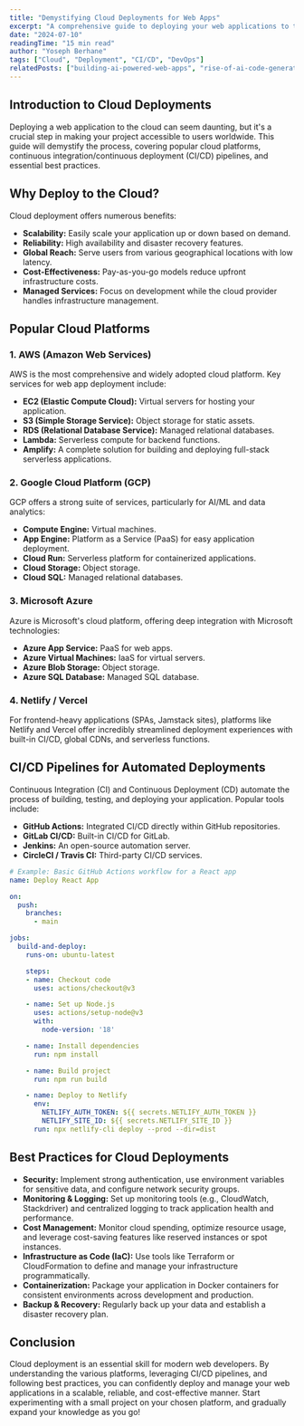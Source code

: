 ```yaml
---
title: "Demystifying Cloud Deployments for Web Apps"
excerpt: "A comprehensive guide to deploying your web applications to the cloud, covering popular platforms, CI/CD pipelines, and best practices."
date: "2024-07-10"
readingTime: "15 min read"
author: "Yoseph Berhane"
tags: ["Cloud", "Deployment", "CI/CD", "DevOps"]
relatedPosts: ["building-ai-powered-web-apps", "rise-of-ai-code-generation"]
---
```


## Introduction to Cloud Deployments

Deploying a web application to the cloud can seem daunting, but it's a crucial step in making your project accessible to users worldwide. This guide will demystify the process, covering popular cloud platforms, continuous integration/continuous deployment (CI/CD) pipelines, and essential best practices.



## Why Deploy to the Cloud?

Cloud deployment offers numerous benefits:
- **Scalability:** Easily scale your application up or down based on demand.
- **Reliability:** High availability and disaster recovery features.
- **Global Reach:** Serve users from various geographical locations with low latency.
- **Cost-Effectiveness:** Pay-as-you-go models reduce upfront infrastructure costs.
- **Managed Services:** Focus on development while the cloud provider handles infrastructure management.



## Popular Cloud Platforms



### 1. AWS (Amazon Web Services)

AWS is the most comprehensive and widely adopted cloud platform. Key services for web app deployment include:
- **EC2 (Elastic Compute Cloud):** Virtual servers for hosting your application.
- **S3 (Simple Storage Service):** Object storage for static assets.
- **RDS (Relational Database Service):** Managed relational databases.
- **Lambda:** Serverless compute for backend functions.
- **Amplify:** A complete solution for building and deploying full-stack serverless applications.



### 2. Google Cloud Platform (GCP)

GCP offers a strong suite of services, particularly for AI/ML and data analytics:
- **Compute Engine:** Virtual machines.
- **App Engine:** Platform as a Service (PaaS) for easy application deployment.
- **Cloud Run:** Serverless platform for containerized applications.
- **Cloud Storage:** Object storage.
- **Cloud SQL:** Managed relational databases.



### 3. Microsoft Azure

Azure is Microsoft's cloud platform, offering deep integration with Microsoft technologies:
- **Azure App Service:** PaaS for web apps.
- **Azure Virtual Machines:** IaaS for virtual servers.
- **Azure Blob Storage:** Object storage.
- **Azure SQL Database:** Managed SQL database.



### 4. Netlify / Vercel

For frontend-heavy applications (SPAs, Jamstack sites), platforms like Netlify and Vercel offer incredibly streamlined deployment experiences with built-in CI/CD, global CDNs, and serverless functions.



## CI/CD Pipelines for Automated Deployments

Continuous Integration (CI) and Continuous Deployment (CD) automate the process of building, testing, and deploying your application. Popular tools include:
- **GitHub Actions:** Integrated CI/CD directly within GitHub repositories.
- **GitLab CI/CD:** Built-in CI/CD for GitLab.
- **Jenkins:** An open-source automation server.
- **CircleCI / Travis CI:** Third-party CI/CD services.



```yaml
# Example: Basic GitHub Actions workflow for a React app
name: Deploy React App

on:
  push:
    branches:
      - main

jobs:
  build-and-deploy:
    runs-on: ubuntu-latest

    steps:
    - name: Checkout code
      uses: actions/checkout@v3

    - name: Set up Node.js
      uses: actions/setup-node@v3
      with:
        node-version: '18'

    - name: Install dependencies
      run: npm install

    - name: Build project
      run: npm run build

    - name: Deploy to Netlify
      env:
        NETLIFY_AUTH_TOKEN: ${{ secrets.NETLIFY_AUTH_TOKEN }}
        NETLIFY_SITE_ID: ${{ secrets.NETLIFY_SITE_ID }}
      run: npx netlify-cli deploy --prod --dir=dist
```



## Best Practices for Cloud Deployments

- **Security:** Implement strong authentication, use environment variables for sensitive data, and configure network security groups.
- **Monitoring & Logging:** Set up monitoring tools (e.g., CloudWatch, Stackdriver) and centralized logging to track application health and performance.
- **Cost Management:** Monitor cloud spending, optimize resource usage, and leverage cost-saving features like reserved instances or spot instances.
- **Infrastructure as Code (IaC):** Use tools like Terraform or CloudFormation to define and manage your infrastructure programmatically.
- **Containerization:** Package your application in Docker containers for consistent environments across development and production.
- **Backup & Recovery:** Regularly back up your data and establish a disaster recovery plan.



## Conclusion

Cloud deployment is an essential skill for modern web developers. By understanding the various platforms, leveraging CI/CD pipelines, and following best practices, you can confidently deploy and manage your web applications in a scalable, reliable, and cost-effective manner. Start experimenting with a small project on your chosen platform, and gradually expand your knowledge as you go!